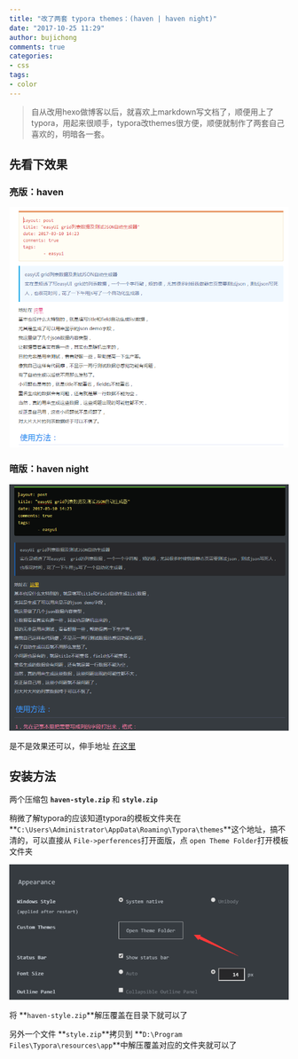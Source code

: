 ```yaml
---
title: "改了两套 typora themes：(haven | haven night)"
date: "2017-10-25 11:29"
author: bujichong
comments: true
categories:
- css
tags:
- color
---
```




>自从改用hexo做博客以后，就喜欢上markdown写文档了，顺便用上了typora，用起来很顺手，typora改themes很方便，顺便就制作了两套自己喜欢的，明暗各一套。
<!-- more -->

## 先看下效果

### 亮版：haven

![typorastyle-3](/images/typorastyle-1.png)

### 暗版：haven night

![typorastyle-3](/images/typorastyle-2.png)

是不是效果还可以，伸手地址 [在这里](/my/typora/typora.zip)

## 安装方法

两个压缩包 **`haven-style.zip`** 和 **`style.zip`**

稍微了解typora的应该知道typora的模板文件夹在 **`C:\Users\Administrator\AppData\Roaming\Typora\themes`**这个地址，搞不清的，可以直接从 `File->perferences`打开面版，点 `open Theme Folder`打开模板文件夹

![typorastyle-3](/images/typorastyle-3.png)

将 **`haven-style.zip`**解压覆盖在目录下就可以了

另外一个文件 **`style.zip`**拷贝到 **`D:\Program Files\Typora\resources\app`**中解压覆盖对应的文件夹就可以了